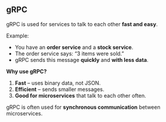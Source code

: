 ## gRPC

gRPC is used for services to talk to each other **fast and easy**.

Example:  
- You have an **order service** and a **stock service**.  
- The order service says: “3 items were sold.”  
- gRPC sends this message **quickly** and **with less data**.

**Why use gRPC?**  
1. **Fast** – uses binary data, not JSON.  
2. **Efficient** – sends smaller messages.  
3. **Good for microservices** that talk to each other often.  

gRPC is often used for **synchronous communication** between microservices.
